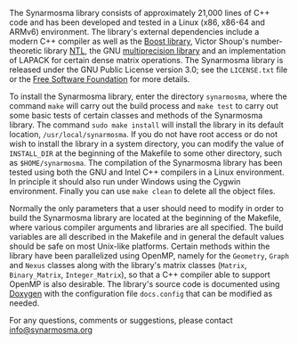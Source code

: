 The Synarmosma library consists of approximately 21,000 lines of C++ code and has been developed
and tested in a Linux (x86, x86-64 and ARMv6) environment. The library's external dependencies include 
a modern C++ compiler as well as the [Boost library](https://www.boost.org), Victor Shoup's number-theoretic 
library [NTL](https://www.shoup.net/ntl), the GNU [multiprecision library](https://www.gmplib.org) and an 
implementation of LAPACK for certain dense matrix operations. The Synarmosma library is released under the 
GNU Public License version 3.0; see the <code>LICENSE.txt</code> file or the [Free Software Foundation](https://www.fsf.org/licensing) 
for more details.   

To install the Synarmosma library, enter the directory <code>synarmosma</code>, where the command
<code>make</code> will carry out the build process and <code>make test</code> to carry out some basic
tests of certain classes and methods of the Synarmosma library. The command <code>sudo make install</code>
will install the library in its default location, <code>/usr/local/synarmosma</code>. If you do not have root access
or do not wish to install the library in a system directory, you can modify the value of <code>INSTALL_DIR</code>
at the beginning of the Makefile to some other directory, such as <code>$HOME/synarmosma</code>. The
compilation of the Synarmosma library has been tested using both the GNU and Intel C++ compilers in a
Linux environment. In principle it should also run under Windows using the Cygwin environment. Finally
you can use <code>make clean</code> to delete all the object files.   

Normally the only parameters that a user should need to modify in order to build the Synarmosma library
are located at the beginning of the Makefile, where various compiler arguments and libraries are all
specified. The build variables are all described in the Makefile and in general the default values should
be safe on most Unix-like platforms. Certain methods within the library have been parallelized using
OpenMP, namely for the <code>Geometry</code>, <code>Graph</code> and <code>Nexus</code> classes along 
with the library's matrix classes (<code>Matrix</code>, <code>Binary_Matrix</code>, <code>Integer_Matrix</code>), 
so that a C++ compiler able to support OpenMP is also desirable. The library's source code is
documented using [Doxygen](https://www.doxygen.nl) with the configuration file <code>docs.config</code> that can be
modified as needed.

For any questions, comments or suggestions, please contact <info@synarmosma.org>
